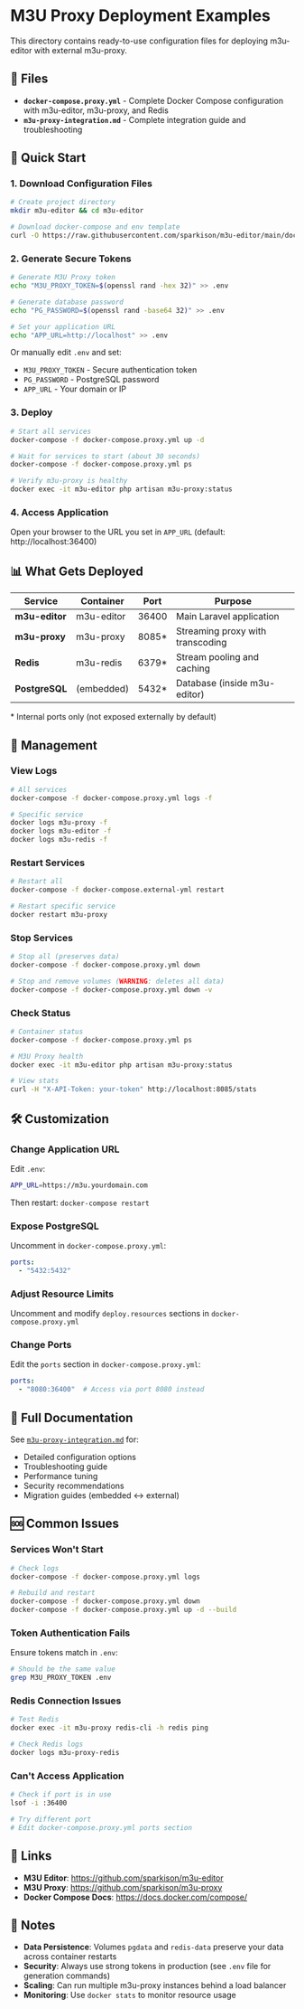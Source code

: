 # M3U Proxy Deployment Examples

This directory contains ready-to-use configuration files for deploying m3u-editor with external m3u-proxy.

## 📁 Files

- **`docker-compose.proxy.yml`** - Complete Docker Compose configuration with m3u-editor, m3u-proxy, and Redis
- **`m3u-proxy-integration.md`** - Complete integration guide and troubleshooting

## 🚀 Quick Start

### 1. Download Configuration Files

```bash
# Create project directory
mkdir m3u-editor && cd m3u-editor

# Download docker-compose and env template
curl -O https://raw.githubusercontent.com/sparkison/m3u-editor/main/docker-compose.proxy.yml
```

### 2. Generate Secure Tokens

```bash
# Generate M3U Proxy token
echo "M3U_PROXY_TOKEN=$(openssl rand -hex 32)" >> .env

# Generate database password
echo "PG_PASSWORD=$(openssl rand -base64 32)" >> .env

# Set your application URL
echo "APP_URL=http://localhost" >> .env
```

Or manually edit `.env` and set:
- `M3U_PROXY_TOKEN` - Secure authentication token
- `PG_PASSWORD` - PostgreSQL password
- `APP_URL` - Your domain or IP

### 3. Deploy

```bash
# Start all services
docker-compose -f docker-compose.proxy.yml up -d

# Wait for services to start (about 30 seconds)
docker-compose -f docker-compose.proxy.yml ps

# Verify m3u-proxy is healthy
docker exec -it m3u-editor php artisan m3u-proxy:status
```

### 4. Access Application

Open your browser to the URL you set in `APP_URL` (default: http://localhost:36400)

## 📊 What Gets Deployed

| Service | Container | Port | Purpose |
|---------|-----------|------|---------|
| **m3u-editor** | m3u-editor | 36400 | Main Laravel application |
| **m3u-proxy** | m3u-proxy | 8085* | Streaming proxy with transcoding |
| **Redis** | m3u-redis | 6379* | Stream pooling and caching |
| **PostgreSQL** | (embedded) | 5432* | Database (inside m3u-editor) |

\* Internal ports only (not exposed externally by default)

## 🔧 Management

### View Logs
```bash
# All services
docker-compose -f docker-compose.proxy.yml logs -f

# Specific service
docker logs m3u-proxy -f
docker logs m3u-editor -f
docker logs m3u-redis -f
```

### Restart Services
```bash
# Restart all
docker-compose -f docker-compose.external-yml restart

# Restart specific service
docker restart m3u-proxy
```

### Stop Services
```bash
# Stop all (preserves data)
docker-compose -f docker-compose.proxy.yml down

# Stop and remove volumes (WARNING: deletes all data)
docker-compose -f docker-compose.proxy.yml down -v
```

### Check Status
```bash
# Container status
docker-compose -f docker-compose.proxy.yml ps

# M3U Proxy health
docker exec -it m3u-editor php artisan m3u-proxy:status

# View stats
curl -H "X-API-Token: your-token" http://localhost:8085/stats
```

## 🛠️ Customization

### Change Application URL
Edit `.env`:
```bash
APP_URL=https://m3u.yourdomain.com
```
Then restart: `docker-compose restart`

### Expose PostgreSQL
Uncomment in `docker-compose.proxy.yml`:
```yaml
ports:
  - "5432:5432"
```

### Adjust Resource Limits
Uncomment and modify `deploy.resources` sections in `docker-compose.proxy.yml`

### Change Ports
Edit the `ports` section in `docker-compose.proxy.yml`:
```yaml
ports:
  - "8080:36400"  # Access via port 8080 instead
```

## 📖 Full Documentation

See [`m3u-proxy-integration.md`](./m3u-proxy-integration.md) for:
- Detailed configuration options
- Troubleshooting guide
- Performance tuning
- Security recommendations
- Migration guides (embedded ↔ external)

## 🆘 Common Issues

### Services Won't Start
```bash
# Check logs
docker-compose -f docker-compose.proxy.yml logs

# Rebuild and restart
docker-compose -f docker-compose.proxy.yml down
docker-compose -f docker-compose.proxy.yml up -d --build
```

### Token Authentication Fails
Ensure tokens match in `.env`:
```bash
# Should be the same value
grep M3U_PROXY_TOKEN .env
```

### Redis Connection Issues
```bash
# Test Redis
docker exec -it m3u-proxy redis-cli -h redis ping

# Check Redis logs
docker logs m3u-proxy-redis
```

### Can't Access Application
```bash
# Check if port is in use
lsof -i :36400

# Try different port
# Edit docker-compose.proxy.yml ports section
```

## 🔗 Links

- **M3U Editor**: https://github.com/sparkison/m3u-editor
- **M3U Proxy**: https://github.com/sparkison/m3u-proxy
- **Docker Compose Docs**: https://docs.docker.com/compose/

## 📝 Notes

- **Data Persistence**: Volumes `pgdata` and `redis-data` preserve your data across container restarts
- **Security**: Always use strong tokens in production (see `.env` file for generation commands)
- **Scaling**: Can run multiple m3u-proxy instances behind a load balancer
- **Monitoring**: Use `docker stats` to monitor resource usage
